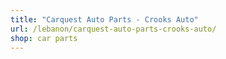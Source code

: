 ```yaml
---
title: "Carquest Auto Parts - Crooks Auto"
url: /lebanon/carquest-auto-parts-crooks-auto/
shop: car parts
---
```

